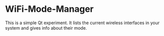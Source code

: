 # WiFi-Mode-Manager

This is a simple Qt experiment. It lists the current wireless interfaces in your system and gives info about their mode.
